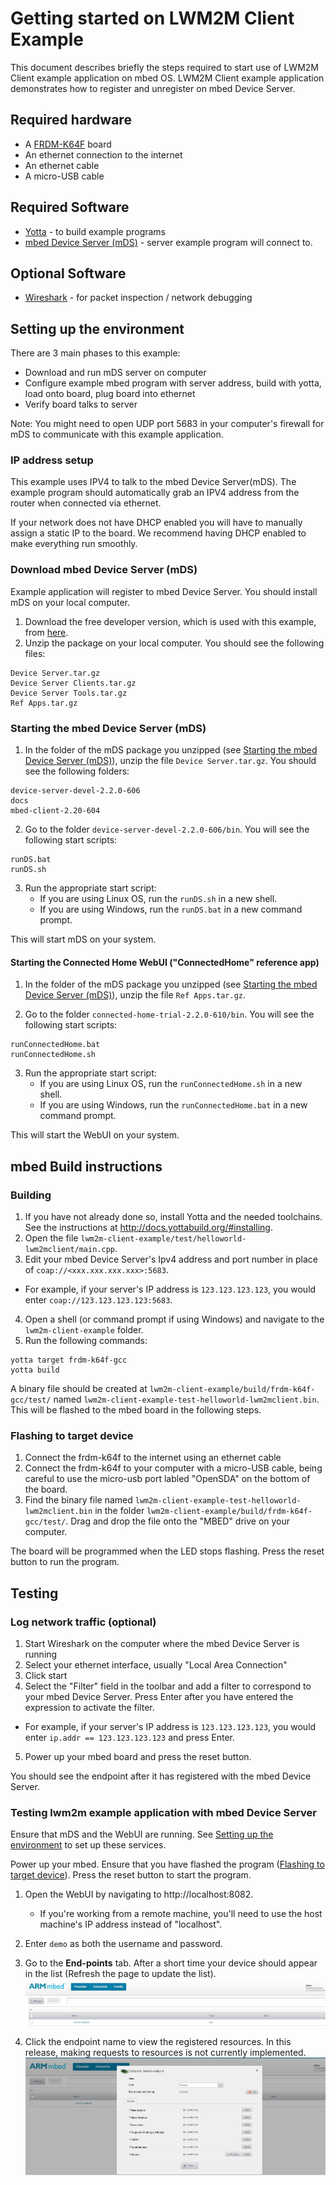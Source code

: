 # Getting started on LWM2M Client Example

This document describes briefly the steps required to start use of LWM2M Client example application on mbed OS. LWM2M Client example application demonstrates how to register and unregister on mbed Device Server.

## Required hardware
* A [FRDM-K64F](http://developer.mbed.org/platforms/frdm-k64f/) board
* An ethernet connection to the internet
* An ethernet cable
* A micro-USB cable

## Required Software

* [Yotta](http://docs.yottabuild.org/#installing) - to build example programs
* [mbed Device Server (mDS)](#download-mbed-device-server-mds) - server example program will connect to.

## Optional Software
* [Wireshark](https://www.wireshark.org/) - for packet inspection / network debugging

## Setting up the environment
There are 3 main phases to this example:

- Download and run mDS server on computer
- Configure example mbed program with server address, build with yotta, load onto board, plug board into ethernet
- Verify board talks to server

Note: You might need to open UDP port 5683 in your computer's firewall for mDS to communicate with this example application.

### IP address setup

This example uses IPV4 to talk to the mbed Device Server(mDS). The example program should automatically grab an IPV4 address from the router when connected via ethernet.

If your network does not have DHCP enabled you will have to manually assign a static IP to the board. We recommend having DHCP enabled to make everything run smoothly.

### Download mbed Device Server (mDS)

Example application will register to mbed Device Server. You should install mDS on your local computer.

1. Download the free developer version, which is used with this example, from [here](https://silver.arm.com/browse/SEN00).
2. Unzip the package on your local computer. You should see the following files:
```
Device Server.tar.gz
Device Server Clients.tar.gz
Device Server Tools.tar.gz
Ref Apps.tar.gz
```

### Starting the mbed Device Server (mDS)

1. In the folder of the mDS package you unzipped (see [Starting the mbed Device Server (mDS)](#starting-the-mbed-device-server-mds)), unzip the file `Device Server.tar.gz`. You should see the following folders:
```
device-server-devel-2.2.0-606
docs
mbed-client-2.20-604
```

2. Go to the folder `device-server-devel-2.2.0-606/bin`. You will see the following start scripts:
```
runDS.bat
runDS.sh
```

3. Run the appropriate start script:
    - If you are using Linux OS, run the `runDS.sh` in a new shell.
    - If you are using Windows, run the `runDS.bat` in a new command prompt.

This will start mDS on your system.

#### Starting the Connected Home WebUI ("ConnectedHome" reference app)

1. In the folder of the mDS package you unzipped (see [Starting the mbed Device Server (mDS)](#starting-the-mbed-device-server-mds)), unzip the file `Ref Apps.tar.gz`.

2. Go to the folder `connected-home-trial-2.2.0-610/bin`. You will see the following start scripts:
```
runConnectedHome.bat
runConnectedHome.sh
```

3. Run the appropriate start script:
    - If you are using Linux OS, run the `runConnectedHome.sh` in a new shell.
    - If you are using Windows, run the `runConnectedHome.bat` in a new command prompt.

This will start the WebUI on your system.

## mbed Build instructions

### Building

1. If you have not already done so, install Yotta and the needed toolchains. See the instructions at http://docs.yottabuild.org/#installing.
2. Open the file `lwm2m-client-example/test/helloworld-lwm2mclient/main.cpp`.
3. Edit your mbed Device Server's Ipv4 address and port number in place of `coap://<xxx.xxx.xxx.xxx>:5683`.
  - For example, if your server's IP address is `123.123.123.123`, you would enter `coap://123.123.123.123:5683`.
4. Open a shell (or command prompt if using Windows) and navigate to the `lwm2m-client-example` folder.
5. Run the following commands:
```
yotta target frdm-k64f-gcc
yotta build
```

A binary file should be created at `lwm2m-client-example/build/frdm-k64f-gcc/test/` named `lwm2m-client-example-test-helloworld-lwm2mclient.bin`. This will be flashed to the mbed board in the following steps.

### Flashing to target device

1. Connect the frdm-k64f to the internet using an ethernet cable
2. Connect the frdm-k64f to your computer with a micro-USB cable, being careful to use the micro-usb port labled "OpenSDA" on the bottom of the board.
3. Find the binary file named `lwm2m-client-example-test-helloworld-lwm2mclient.bin` in the folder  `lwm2m-client-example/build/frdm-k64f-gcc/test/`. Drag and drop the file onto the "MBED" drive on your computer.

The board will be programmed when the LED stops flashing. Press the reset button to run the program.

## Testing

### Log network traffic (optional)

1. Start Wireshark on the computer where the mbed Device Server is running
2. Select your ethernet interface, usually "Local Area Connection"
3. Click start
4. Select the "Filter" field in the toolbar and add a filter to correspond to your mbed Device Server. Press Enter after you have entered the expression to activate the filter.
  - For example, if your server's IP address is `123.123.123.123`, you would enter `ip.addr == 123.123.123.123` and press Enter.
5. Power up your mbed board and press the reset button.

You should see the endpoint after it has registered with the mbed Device Server.

### Testing lwm2m example application with mbed Device Server

Ensure that mDS and the WebUI are running. See [Setting up the environment](#setting-up-the-environment) to set up these services.

Power up your mbed. Ensure that you have flashed the program ([Flashing to target device](#flashing-to-target-device)). Press the reset button to start the program.

1. Open the WebUI by navigating to http://localhost:8082.
    - If you're working from a remote machine, you'll need to use the host machine's IP address instead of "localhost".
2. Enter `demo` as both the username and password.
3. Go to the **End-points** tab. After a short time your device should appear in the list (Refresh the page to update the list).
![Node registered](img/registered.jpg)

4. Click the endpoint name to view the registered resources. In this release, making requests to resources is not currently implemented.
![Resource list](img/endpoint_resources.jpg)
